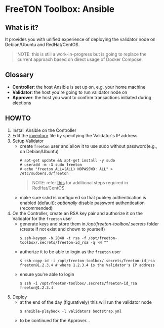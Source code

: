 # FreeTON Toolbox: Ansible

## What is it?

It provides you with unified experience of deploying the validator node on Debian/Ubuntu and RedHat/CentOS.

> NOTE: this is still a work-in-progress but is going to replace the current approach based on direct usage of Docker Compose.

## Glossary

* __Controller__: the host Ansible is set up on, e.g. your home machine
* __Validator__: the host you're going to run validator node on
* __Approver__: the host you want to confirm transactions initiated during elections

## HOWTO

1. Install Ansible on the Controller
1. Edit the [inventory](inventory) file by specifying the Validator's IP address
1. Setup Validator
    - create `freeton` user and allow it to use sudo without password(e.g., on Debian/Ubuntu)
      ```shell
      # apt-get update && apt-get install -y sudo
      # useradd -m -G sudo freeton
      # echo "freeton ALL=(ALL) NOPASSWD: ALL" > /etc/sudoers.d/freeton
      ```
      > NOTE: refer [this](test/vagrant/centos/bootstrap.sh) for additional steps required in RedHat/CentOS
    - make sure sshd is configured so that pubkey authentication is enabled (default);
    _optionally_ disable password authentication (recommended)
1. On the Controller, create an RSA key pair and authorize it on the Validator for the `freeton` user
    - generate keys and store them in _/opt/freeton-toolbox/.secrets_ folder (create if not exist and chown to yourself)
      ```shell
      $ ssh-keygen -b 2048 -t rsa -f /opt/freeton-toolbox/.secrets/freeton-id_rsa -q -N ""
      ```
    - authorize it to be able to login as the `freeton` user
      ```shell
      $ ssh-copy-id -i /opt/freeton-toolbox/.secrets/freeton-id_rsa freeton@1.2.3.4 # where 1.2.3.4 is the Validator's IP address
      ```
    - ensure you're able to login
      ```shell
      $ ssh -i /opt/freeton-toolbox/.secrets/freeton-id_rsa freeton@1.2.3.4
      ```
1. Deploy
    - at the end of the day (figuratively) this will run the validator node
      ```shell
      $ ansible-playbook -l validators bootstrap.yml
      ```
    - to be continued for the Approver...